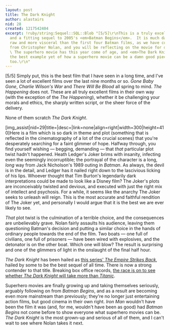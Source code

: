 ```yaml
---
layout: post
title: The Dark Knight
author: alastairs
nid: 28
created: 1217542404
excerpt: !ruby/string:Sequel::SQL::Blob "[5/5]\r\nThis is a truly excellent movie,
  and a fitting sequel to 2005's <em>Batman Begins</em>.  It is much darker, more
  raw and more visceral than the first four Batman films, as we have come to expect
  from Christopher Nolan, and you will be reflecting on the movie for days afterwards.
  \ The superhero movie has this year come of age, and <em>The Dark Knight</em> is
  the best example yet of how a superhero movie can be a damn good piece of cinema
  too.\r\n"
---
```


[5/5]
Simply put, this is the best film that I have seen in a long time, and I've seen a lot of excellent films over the last nine months or so.  <em>Gone Baby Gone</em>, <em>Charlie Wilson's War</em> and <em>There Will Be Blood</em> all spring to mind.  <em>The Happening</em> does not.  These are all truly excellent films in their own way (with the exception of the <em>The Happening</em>), whether it be challenging your morals and ethics, the sharply written script, or the sheer force of the delivery.  

None of them scratch <em>The Dark Knight</em>.

[img_assist|nid=29|title=|desc=|link=none|align=right|width=300|height=410]Here is a film which is so dark in theme and plot (something that is reflected in the cinematography of a lot of the crucial scenes) that you're desperately searching for a faint glimmer of hope.  Halfway through, you find yourself wishing &mdash; begging, demanding &mdash; that <em>that</em> particular plot twist hadn't happened.  Heath Ledger's Joker brims with insanity, infecting even the seemingly incorruptible; the portrayal of the character is a long, <em>long</em> way from Jack Nicholson's 1989 outing in <em>Batman</em>.  As always, the devil is in the detail, and Ledger has it nailed right down to the lascivious licking of his lips.  Whoever thought that Tim Burton's legendarily dark interpretations could be made to look like a Disney film?  The Joker's plots are inconceivably twisted and devious, and executed with just the right mix of intellect and psychosis.  For a while, it seems like the anarchy The Joker seeks to unleash will reign.  This is the most accurate and faithful rendition of The Joker yet, and personally I would argue that it is the best we are ever likely to see.  

<em>That</em> plot twist is the culmination of a terrible choice, and the consequences are unbelievably grave.  Nolan fairly assaults his audience, leaving them questioning Batman's decision and putting a similar choice in the hands of ordinary people towards the end of the film.  Two boats &mdash; one full of civilians, one full of prisoners &mdash; have been wired with explosives, and the detonator is on the other boat.  Which one will blow?  The result is surprising and one of the glimmers of light in the onslaught of the final half hour.  

<em>The Dark Knight</em> has been hailed as <a href="http://www.reelviews.net/php_review_template.php?identifier=1235" title="Review of Batman: The Dark Knight on ReelViews">this series' <em>The Empire Strikes Back</em></a>, hailed by some to be the best sequel of all time.  There is now a strong contender to that title.  Breaking box office records, <a href="http://www.guardian.co.uk/global/2008/jul/28/actionandadventure.christianbale">the race is on to see whether <em>The Dark Knight</em> will take more than <em>Titanic</em></a>.  

Superhero movies are finally growing up and taking themselves seriously, arguably following on from <em>Batman Begins</em>, and as a result are becoming even more mainstream than previously; they're no longer just entertaining action films, but good cinema in their own right.  <em>Iron Man</em> wouldn't have been the film it was (and, for me, wouldn't have been as good) had <em>Batman Begins</em> not come before to show everyone what superhero movies can be.  <em>The Dark Knight</em> is the most grown-up and serious of all of them, and I can't wait to see where Nolan takes it next.
